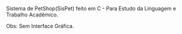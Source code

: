 Sistema de PetShop(SisPet) feito em C - Para Estudo da Linguagem e Trabalho Acadêmico.

Obs: Sem Interface Gráfica.
